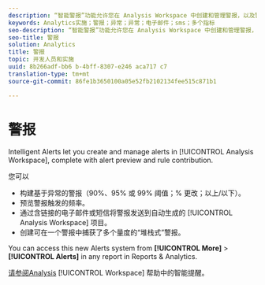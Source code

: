```yaml
---
description: “智能警报”功能允许您在 Analysis Workspace 中创建和管理警报，以及警报预览和规则贡献。
keywords: Analytics实施；警报；异常；异常；电子邮件；sms；多个指标
seo-description: “智能警报”功能允许您在 Analysis Workspace 中创建和管理警报，以及警报预览和规则贡献。
seo-title: 警报
solution: Analytics
title: 警报
topic: 开发人员和实施
uuid: 8b266adf-bb6 b-4bff-8307-e246 aca717 c7
translation-type: tm+mt
source-git-commit: 86fe1b3650100a05e52fb2102134fee515c871b1

---
```



# 警报

Intelligent Alerts let you create and manage alerts in [!UICONTROL Analysis Workspace], complete with alert preview and rule contribution.

您可以

* 构建基于异常的警报（90%、95% 或 99% 阈值；% 更改；以上/以下）。
* 预览警报触发的频率。
* 通过含链接的电子邮件或短信将警报发送到自动生成的 [!UICONTROL Analysis Workspace] 项目。
* 创建可在一个警报中捕获了多个量度的“堆栈式”警报。

You can access this new Alerts system from **[!UICONTROL More]** &gt; **[!UICONTROL Alerts]** in any report in Reports &amp; Analytics.

[请参阅Analysis](https://marketing.adobe.com/resources/help/en_US/analytics/analysis-workspace/intellligent_alerts.html) [!UICONTROL Workspace] 帮助中的智能提醒。
